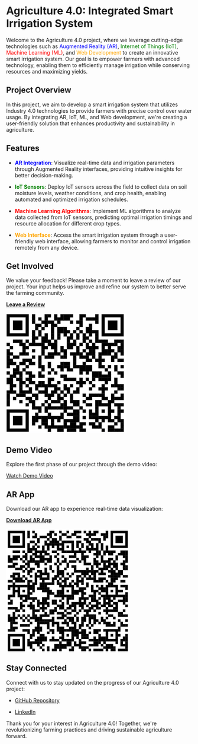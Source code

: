 # Agriculture 4.0: Integrated Smart Irrigation System

Welcome to the Agriculture 4.0 project, where we leverage cutting-edge technologies such as <span style="color:blue">Augmented Reality (AR)</span>, <span style="color:green">Internet of Things (IoT)</span>, <span style="color:red">Machine Learning (ML)</span>, and <span style="color:orange">Web Development</span> to create an innovative smart irrigation system. Our goal is to empower farmers with advanced technology, enabling them to efficiently manage irrigation while conserving resources and maximizing yields.

## Project Overview

In this project, we aim to develop a smart irrigation system that utilizes Industry 4.0 technologies to provide farmers with precise control over water usage. By integrating AR, IoT, ML, and Web development, we're creating a user-friendly solution that enhances productivity and sustainability in agriculture.

## Features

- **<span style="color:blue">AR Integration</span>**: Visualize real-time data and irrigation parameters through Augmented Reality interfaces, providing intuitive insights for better decision-making.
  
- **<span style="color:green">IoT Sensors</span>**: Deploy IoT sensors across the field to collect data on soil moisture levels, weather conditions, and crop health, enabling automated and optimized irrigation schedules.

- **<span style="color:red">Machine Learning Algorithms</span>**: Implement ML algorithms to analyze data collected from IoT sensors, predicting optimal irrigation timings and resource allocation for different crop types.

- **<span style="color:orange">Web Interface</span>**: Access the smart irrigation system through a user-friendly web interface, allowing farmers to monitor and control irrigation remotely from any device.

## Get Involved

We value your feedback! Please take a moment to leave a review of our project. Your input helps us improve and refine our system to better serve the farming community.

[**Leave a Review**](https://forms.gle/KCd8sEBCZ92dQUHU6)

![Scan for feedback](https://github.com/AjayPoonia112/Agriculture-4.0---Integrated-Smart-Irrigation-System/blob/main/Project%20Design/qr.png)

## Demo Video

Explore the first phase of our project through the demo video:

[Watch Demo Video](https://youtu.be/XoihcVOr_Iw?si=bYq9I47bqyoIC4Vg)

## AR App

Download our AR app to experience real-time data visualization:

[**Download AR App**](https://drive.google.com/drive/folders/12dUQHkdIdIohXmN9ZD7yIzJKqu88YuMo)

![Scan for AR app](https://github.com/AjayPoonia112/Agriculture-4.0---Integrated-Smart-Irrigation-System/blob/main/Project%20Design/qr%20ar%20app.png)

## Stay Connected

Connect with us to stay updated on the progress of our Agriculture 4.0 project:

- [GitHub Repository](https://github.com/AjayPoonia112/Agriculture-4.0---Integrated-Smart-Irrigation-System)

- [LinkedIn](https://www.linkedin.com/in/ajay-poonia-988a86225/)

Thank you for your interest in Agriculture 4.0! Together, we're revolutionizing farming practices and driving sustainable agriculture forward.
